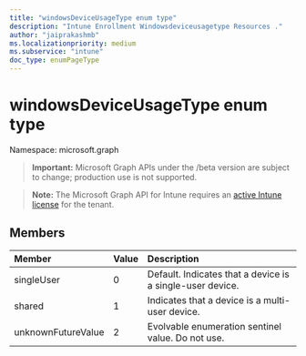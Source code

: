 ```yaml
---
title: "windowsDeviceUsageType enum type"
description: "Intune Enrollment Windowsdeviceusagetype Resources ."
author: "jaiprakashmb"
ms.localizationpriority: medium
ms.subservice: "intune"
doc_type: enumPageType
---
```


# windowsDeviceUsageType enum type

Namespace: microsoft.graph
> **Important:** Microsoft Graph APIs under the /beta version are subject to change; production use is not supported.

> **Note:** The Microsoft Graph API for Intune requires an [active Intune license](https://go.microsoft.com/fwlink/?linkid=839381) for the tenant.




## Members
|Member|Value|Description|
|:---|:---|:---|
|singleUser|0|Default. Indicates that a device is a single-user device.|
|shared|1|Indicates that a device is a multi-user device.|
|unknownFutureValue|2|Evolvable enumeration sentinel value. Do not use.|
